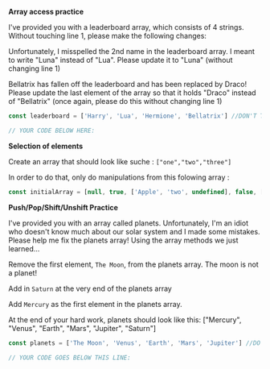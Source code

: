 **Array access practice**

I've provided you with a leaderboard array, which consists of 4 strings. Without touching line 1, please make the following changes:

Unfortunately, I misspelled the 2nd name in the leaderboard array. I meant to write "Luna" instead of "Lua". Please update it to "Luna" (without changing line 1)

Bellatrix has fallen off the leaderboard and has been replaced by Draco! Please update the last element of the array so that it holds "Draco" instead of "Bellatrix" (once again, please do this without changing line 1)

```js
const leaderboard = ['Harry', 'Lua', 'Hermione', 'Bellatrix'] //DON'T TOUCH THIS LINE!

// YOUR CODE BELOW HERE:
```

**Selection of elements**

Create an array that should look like suche : `["one","two","three"]`

In order to do that, only do manipulations from this folowing array :

```js
const initialArray = [null, true, ['Apple', 'two', undefined], false, ['three', 'BeCode'], 4, 'I am a big bad wolf', ['one']]
```

**Push/Pop/Shift/Unshift Practice**

I've provided you with an array called planets. Unfortunately, I'm an idiot who doesn't know much about our solar system and I made some mistakes. Please help me fix the planets array! Using the array methods we just learned...

Remove the first element, `The Moon`, from the planets array. The moon is not a planet!

Add in `Saturn` at the very end of the planets array

Add `Mercury` as the first element in the planets array.

At the end of your hard work, planets should look like this: ["Mercury", "Venus", "Earth", "Mars", "Jupiter", "Saturn"]

```js
const planets = ['The Moon', 'Venus', 'Earth', 'Mars', 'Jupiter'] //DO NOT TOUCH THIS LINE!

// YOUR CODE GOES BELOW THIS LINE:
```

